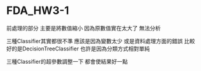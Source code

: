 # FDA_HW3-1

前處理的部分 主要是將數值縮小 因為原數值實在太大了 無法分析

三種Classifier其實都很不準 應該是因為變數太少 或是資料處理方面的錯誤 比較好的是DecisionTreeClassifier 也許是因為分類方式相對單純

三種Classifier的超參數調整一下 都會使結果好一點

